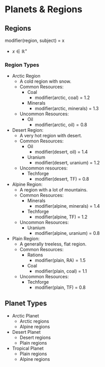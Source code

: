 # Planets & Regions
## Regions
$\text{modifier(region, subject) = x}$
* $x \in \mathbb{R}^+$
### Region Types
* Arctic Region
	* A cold region with snow.
	* Common Resources:
		* Coal
			* $\text{modifier(arctic, coal) = 1.2}$
		* Minerals 
			* $\text{modifier(arctic, minerals) = 1.3}$
	* Uncommon Resources:
		* Oil
			* $\text{modifier(arctic, oil)} = 0.8$
* Desert Region:
	* A very hot region with desert.
	* Common Resources:
		* Oil
			* $\text{modifier(desert, oil) = 1.4}$
		* Uranium
			* $\text{modifier(desert, uranium) = 1.2}$
	* Uncommon resources:
		* Techforge
			* $\text{modifier(desert, TF) = 0.8}$
* Alpine Region:
	* A region with a lot of mountains.
	* Common Resources:
		* Minerals
			* $\text{modifier(alpine, minerals) = 1.4}$
		* Techforge
			* $\text{modifier(alpine, TF) = 1.2}$
	* Uncommon Resources:
		* Uranium
			* $\text{modifier(alpine, uranium) = 0.8}$
* Plain Region:
	* A generally treeless, flat region.
	* Common Resources:
		* Rations
			* $\text{modifier(plain, RA)} = 1.5$
		* Coal
			* $\text{modifier(plain, coal) = 1.1}$
	* Uncommon Resources:
		* Techforge
			* $\text{modifier(plain, TF) = 0.8}$
## Planet Types

* Arctic Planet
	* Arctic regions
	* Alpine regions
* Desert Planet
	* Desert regions
	* Plain regions
* Tropical Planet
	* Plain regions
	* Alpine regions

